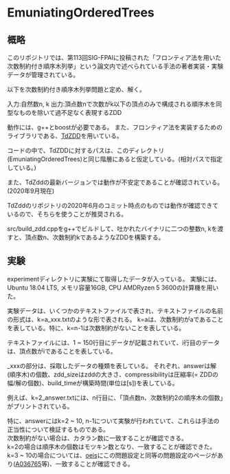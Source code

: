 # EmuniatingOrderedTrees
## 概略 
このリポジトリでは、第113回SIG-FPAIに投稿された「フロンティア法を用いた次数制約付き順序木列挙」という論文内で述べられている手法の著者実装・実験データが管理されている。

以下を次数制約付き順序木列挙問題と定め、解く。

入力:自然数n, k
出力:頂点数nで次数がk以下の頂点のみで構成される順序木を同型なものを除いて過不足なく表現するZDD

動作には、g++とboostが必要である。
また、フロンティア法を実装するためのライブラリである、[TdZDD](https://github.com/kunisura/TdZdd)を用いている。

コードの中で、TdZDDに対するパスは、このディレクトリ(EmuniatingOrderedTrees)と同じ階層にあると仮定している。(相対パスで指定している。)

また、TdZddの最新バージョンでは動作が不安定であることが確認されている。(2020年9月現在)

TdZddのリポジトリの2020年6月のコミット時点のものでは動作が確認できているので、そちらを使うことが推奨される。

src/build_zdd.cppをg++でビルドして、吐かれたバイナリに二つの整数n, kを渡すと、頂点数n、次数制約kであるようなZDDを構築する。

## 実験

experimentディレクトリに実験にて取得したデータが入っている。
実験には、Ubuntu 18.04 LTS, メモリ容量16GB, CPU AMDRyzen 5 3600の計算機を用いた。

実験データは、いくつかのテキストファイルで表され、テキストファイルの名前の形式は、k=a_xxx.txtのような形で表される。
k=aは、次数制約がaであることを表している。特に、k=n-1は次数制約がないことを表している。

テキストファイルには、1 ~ 150行目にデータが記載されていて、i行目のデータは、頂点数がiであることを表している。

_xxxの部分は、採取したデータの種類を表している。
それぞれ、answerは解(順序木)の個数、zdd_sizeはzddの大きさ、compressibilityは圧縮率(= ZDDの幅/解の個数)、build_timeが構築時間(単位は[s])を表している。

例えば、k=2_answer.txtには、n行目に、「頂点数n、次数制約2の順序木の個数」がプリントされている。

特に、answerにはk=2 ~ 10, n-1について実験が行われていて、これらは手法の正当性について検証するものである。  
次数制約がない場合は、カタラン数に一致することが確認できる。  
k=2の場合は順序木の個数はモツキン数となり、一致することが確認できた。  
k=3 ~ 10の場合については、[oeis](https://oeis.org/)にこの問題設定と同等の問題設定のページがあり([A036765](https://oeis.org/A036765)等)、一致することが確認できる。


